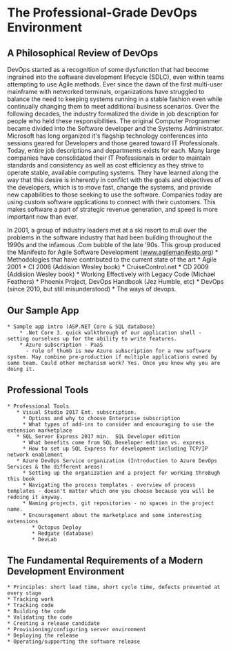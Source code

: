 # The Professional-Grade DevOps Environment

## A Philosophical Review of DevOps
DevOps started as a recognition of some dysfunction that had become ingrained into the software development lifecycle (SDLC), even within teams attempting to use Agile methods. Ever since the dawn of the first multi-user mainframe with networked terminals, organizations have struggled to balance the need to keeping systems running in a stable fashion even while continually changing them to meet additional business scenarios. Over the following decades, the industry formalized the divide in job description for people who held these responsibilities. The original Computer Programmer became divided into the Software developer and the Systems Administrator. Microsoft has long organized it's flagship technology conferences into sessions geared for Developers and those geared toward IT Professionals. Today, entire job descriptions and departments exists for each. Many large companies have consolidated their IT Professionals in order to maintain standards and consistency as well as cost efficiency as they strive to operate stable, available computing systems. They have learned along the way that this desire is inherently in conflict with the goals and objectives of the developers, which is to move fast, change the systems, and provide new capabilities to those seeking to use the software. Companies today are using custom software applications to connect with their customers. This makes software a part of strategic revenue generation, and speed is more important now than ever.

In 2001, a group of industry leaders met at a ski resort to mull over the problems in the software industry that had been building throughout the 1990s and the infamous .Com bubble of the late '90s. This group produced the Manifesto for Agile Software Development (www.agilemanifesto.org)
    * Methodologies that have contributed to the current state of the art
        * Agile 2001
        * CI 2006 (Addision Wesley book)
            * CruiseControl.net
        * CD 2009 (Addision Wesley book)
        * Working Effectively with Legacy Code (Michael Feathers)
        * Phoenix Project, DevOps Handbook (Jez Humble, etc)
        * DevOps (since 2010, but still misunderstood)
            * The ways of devops.

## Our Sample App
    * Sample app intro (ASP.NET Core & SQL database)
        * .Net Core 3. quick walkthrough of our application shell - setting ourselves up for the ability to write features.
        * Azure subscription - PaaS
          - rule of thumb is new Azure subscription for a new software system. May combine pre-production if multiple applications owned by same team. Could other mechanism work? Yes. Once you know why you are doing it.

## Professional Tools
    * Professional Tools
       * Visual Studio 2017 Ent. subscription.
         * Options and why to choose Enterprise subscription
         * What types of add-ins to consider and encouraging to use the extension marketplace
       * SQL Server Express 2017 min.  SQL Developer edition
         * What benefits come from SQL Developer edition vs. express
         * How to set up SQL Express for development including TCP/IP network enablement
       * Azure DevOps Service organization (Introduction to Azure DevOps Services & the different areas)
         * Setting up the organization and a project for working thro8ugh this book
         * Navigating the process templates - overview of process templates - doesn't matter which one you choose because you will be redoing it anyway.
         * Naming projects, git repositories - no spaces in the project name.
         * Encouragement about the marketplace and some interesting extensions
            * Octopus Deploy
            * Redgate (database)
            * DevLab

## The Fundamental Requirements of a Modern Development Environment
    * Principles: short lead time, short cycle time, defects prevented at every stage
    * Tracking work
    * Tracking code
    * Building the code
    * Validating the code
    * Creating a release candidate
    * Provisioning/configuring server environment
    * Deploying the release
    * Operating/supporting the software release
